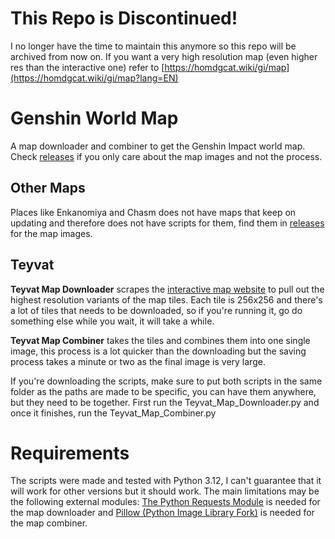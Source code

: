 # This Repo is Discontinued!
I no longer have the time to maintain this anymore so this repo will be archived from now on. If you want a very high resolution map (even higher res than the interactive one) refer to [https://homdgcat.wiki/gi/map](https://homdgcat.wiki/gi/map?lang=EN)

# Genshin World Map
A map downloader and combiner to get the Genshin Impact world map.
Check [releases](https://github.com/RedCraft86/Genshin_World_Map/releases) if you only care about the map images and not the process.

## Other Maps
Places like Enkanomiya and Chasm does not have maps that keep on updating and therefore does not have scripts for them, find them in [releases](https://github.com/RedCraft86/GI_World_Map/releases) for the map images.

## Teyvat
**Teyvat Map Downloader** scrapes the [interactive map website](https://genshin-impact-map.appsample.com/#) to pull out the highest resolution variants of the map tiles. Each tile is 256x256 and there's a lot of tiles that needs to be downloaded, so if you're running it, go do something else while you wait, it will take a while. 

**Teyvat Map Combiner** takes the tiles and combines them into one single image, this process is a lot quicker than the downloading but the saving process takes a minute or two as the final image is very large.

If you're downloading the scripts, make sure to put both scripts in the same folder as the paths are made to be specific, you can have them anywhere, but they need to be together. First run the Teyvat_Map_Downloader.py and once it finishes, run the Teyvat_Map_Combiner.py

# Requirements 
The scripts were made and tested with Python 3.12, I can't guarantee that it will work for other versions but it should work. The main limitations may be the following external modules:
[The Python Requests Module](https://pypi.org/project/requests/) is needed for the map downloader and [Pillow (Python Image Library Fork)](https://pillow.readthedocs.io/en/stable/installation.html) is needed for the map combiner.
